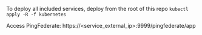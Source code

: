 To deploy all included services, deploy from the root of this repo
```kubectl apply -R -f kubernetes```

Access PingFederate:
https://<service_external_ip>:9999/pingfederate/app
